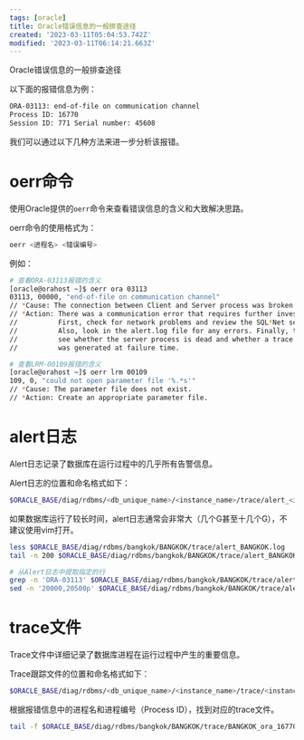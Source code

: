 ```yaml
---
tags: [oracle]
title: Oracle错误信息的一般排查途径
created: '2023-03-11T05:04:53.742Z'
modified: '2023-03-11T06:14:21.663Z'
---
```


Oracle错误信息的一般排查途径

以下面的报错信息为例：
```bash
ORA-03113: end-of-file on communication channel
Process ID: 16770
Session ID: 771 Serial number: 45608
```
我们可以通过以下几种方法来进一步分析该报错。

# oerr命令
使用Oracle提供的`oerr`命令来查看错误信息的含义和大致解决思路。

oerr命令的使用格式为：
```bash
oerr <进程名> <错误编号>
```

例如：
```bash
# 查看ORA-03113报错的含义
[oracle@orahost ~]$ oerr ora 03113
03113, 00000, "end-of-file on communication channel"
// *Cause: The connection between Client and Server process was broken.
// *Action: There was a communication error that requires further investigation.
//          First, check for network problems and review the SQL*Net setup. 
//          Also, look in the alert.log file for any errors. Finally, test to 
//          see whether the server process is dead and whether a trace file
//          was generated at failure time.

# 查看LRM-00109报错的含义
[oracle@orahost ~]$ oerr lrm 00109
109, 0, "could not open parameter file '%.*s'"
// *Cause: The parameter file does not exist.
// *Action: Create an appropriate parameter file.
```

# alert日志
Alert日志记录了数据库在运行过程中的几乎所有告警信息。

Alert日志的位置和命名格式如下：
```bash
$ORACLE_BASE/diag/rdbms/<db_unique_name>/<instance_name>/trace/alert_<instance_name>.log
```

如果数据库运行了较长时间，alert日志通常会非常大（几个G甚至十几个G），不建议使用vim打开。
```bash
less $ORACLE_BASE/diag/rdbms/bangkok/BANGKOK/trace/alert_BANGKOK.log
tail -n 200 $ORACLE_BASE/diag/rdbms/bangkok/BANGKOK/trace/alert_BANGKOK.log

# 从Alert日志中提取指定的行
grep -n 'ORA-03113' $ORACLE_BASE/diag/rdbms/bangkok/BANGKOK/trace/alert_BANGKOK.log
sed -n '20000,20500p' $ORACLE_BASE/diag/rdbms/bangkok/BANGKOK/trace/alert_BANGKOK.log > /tmp/alert_ora_0308.log
```

# trace文件
Trace文件中详细记录了数据库进程在运行过程中产生的重要信息。

Trace跟踪文件的位置和命名格式如下：
```bash
$ORACLE_BASE/diag/rdbms/<db_unique_name>/<instance_name>/trace/<instance_name>_<process_name>_<process_ID>.trc
```

根据报错信息中的进程名和进程编号（Process ID），找到对应的trace文件。
```bash
tail -f $ORACLE_BASE/diag/rdbms/bangkok/BANGKOK/trace/BANGKOK_ora_16770.trc
```




